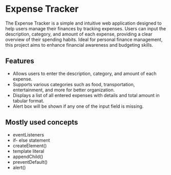 # Expense Tracker

The Expense Tracker is a simple and intuitive web application designed to help users manage their finances by tracking expenses. Users can input the description, category, and amount of each expense, providing a clear overview of their spending habits. Ideal for personal finance management, this project aims to enhance financial awareness and budgeting skills.

## Features

- Allows users to enter the description, category, and amount of each expense.
- Supports various categories such as food, transportation, entertainment, and more for better organization.
- Displays a list of all entered expenses with details and total amount in tabular format.
- Alert box will be shown if any one of the input field is missing.


## Mostly used concepts

- eventListeners
- if- else statement
- createElement()
- template literal
- appendChild()
- preventDefault()
- alert()
